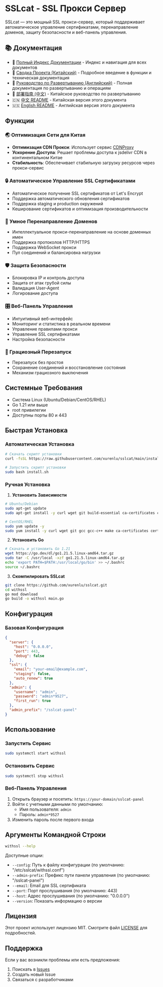 # SSLcat - SSL Прокси Сервер

SSLcat — это мощный SSL прокси-сервер, который поддерживает автоматическое управление сертификатами, перенаправление доменов, защиту безопасности и веб-панель управления.

## 📚 Документация

- 📑 [Полный Индекс Документации](DOCS.md) - Индекс и навигация для всех документов
- 📖 [Сводка Проекта (Китайский)](项目总结.md) - Подробное введение в функции и техническая документация
- 🚀 [Руководство по Развертыванию (Английский)](DEPLOYMENT_EN.md) - Полная документация по развертыванию и операциям
- 🚀 [部署指南 (中文)](DEPLOYMENT.md) - Китайское руководство по развертыванию
- 🇨🇳 [中文 README](README.md) - Китайская версия этого документа
- 🇺🇸 [English README](README_EN.md) - Английская версия этого документа

## Функции

### 🌏 Оптимизация Сети для Китая
- **Оптимизация CDN Прокси**: Использует сервис [CDNProxy](https://cdnproxy.some.im/docs)
- **Ускорение Доступа**: Решает проблемы доступа к jsdelivr CDN в континентальном Китае
- **Стабильность**: Обеспечивает стабильную загрузку ресурсов через прокси-сервис

### 🔒 Автоматическое Управление SSL Сертификатами
- Автоматическое получение SSL сертификатов от Let's Encrypt
- Поддержка автоматического обновления сертификатов
- Поддержка staging и production окружений
- Кеширование сертификатов и оптимизация производительности

### 🔄 Умное Перенаправление Доменов
- Интеллектуальное прокси-перенаправление на основе доменных имен
- Поддержка протоколов HTTP/HTTPS
- Поддержка WebSocket прокси
- Пул соединений и балансировка нагрузки

### 🛡️ Защита Безопасности
- Блокировка IP и контроль доступа
- Защита от атак грубой силы
- Валидация User-Agent
- Логирование доступа

### 🎛️ Веб-Панель Управления
- Интуитивный веб-интерфейс
- Мониторинг и статистика в реальном времени
- Управление правилами прокси
- Управление SSL сертификатами
- Настройка безопасности

### 🔄 Грациозный Перезапуск
- Перезапуск без простоя
- Сохранение соединений и восстановление состояния
- Механизм грациозного выключения

## Системные Требования

- Система Linux (Ubuntu/Debian/CentOS/RHEL)
- Go 1.21 или выше
- root привилегии
- Доступны порты 80 и 443

## Быстрая Установка

### Автоматическая Установка

```bash
# Скачать скрипт установки
curl -fsSL https://raw.githubusercontent.com/xurenlu/sslcat/main/install.sh -o install.sh

# Запустить скрипт установки
sudo bash install.sh
```

### Ручная Установка

1. **Установить Зависимости**
```bash
# Ubuntu/Debian
sudo apt-get update
sudo apt-get install -y curl wget git build-essential ca-certificates certbot

# CentOS/RHEL
sudo yum update -y
sudo yum install -y curl wget git gcc gcc-c++ make ca-certificates certbot
```

2. **Установить Go**
```bash
# Скачать и установить Go 1.21
wget https://go.dev/dl/go1.21.5.linux-amd64.tar.gz
sudo tar -C /usr/local -xzf go1.21.5.linux-amd64.tar.gz
echo 'export PATH=$PATH:/usr/local/go/bin' >> ~/.bashrc
source ~/.bashrc
```

3. **Скомпилировать SSLcat**
```bash
git clone https://github.com/xurenlu/sslcat.git
cd withssl
go mod download
go build -o withssl main.go
```

## Конфигурация

### Базовая Конфигурация

```json
{
  "server": {
    "host": "0.0.0.0",
    "port": 443,
    "debug": false
  },
  "ssl": {
    "email": "your-email@example.com",
    "staging": false,
    "auto_renew": true
  },
  "admin": {
    "username": "admin",
    "password": "admin*9527",
    "first_run": true
  },
  "admin_prefix": "/sslcat-panel"
}
```

## Использование

### Запустить Сервис
```bash
sudo systemctl start withssl
```

### Остановить Сервис
```bash
sudo systemctl stop withssl
```

### Веб-Панель Управления

1. Открыть браузер и посетить: `https://your-domain/sslcat-panel`
2. Войти с учетными данными по умолчанию:
   - Имя пользователя: `admin`
   - Пароль: `admin*9527`
3. Изменить пароль после первого входа

## Аргументы Командной Строки

```bash
withssl --help
```

Доступные опции:
- `--config`: Путь к файлу конфигурации (по умолчанию: "/etc/sslcat/withssl.conf")
- `--admin-prefix`: Префикс пути панели управления (по умолчанию: "/sslcat-panel")
- `--email`: Email для SSL сертификата
- `--port`: Порт прослушивания (по умолчанию: 443)
- `--host`: Адрес прослушивания (по умолчанию: "0.0.0.0")
- `--version`: Показать информацию о версии

## Лицензия

Этот проект использует лицензию MIT. Смотрите файл [LICENSE](LICENSE) для подробностей.

## Поддержка

Если у вас возникли проблемы или есть предложения:
1. Поискать в [Issues](https://github.com/xurenlu/sslcat/issues)
2. Создать новый Issue
3. Связаться с разработчиками
